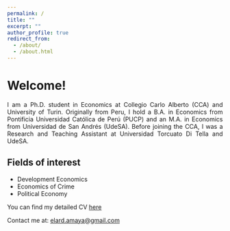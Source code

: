 ```yaml
---
permalink: /
title: ""
excerpt: ""
author_profile: true
redirect_from: 
  - /about/
  - /about.html
---
```


# Welcome!

<div style="text-align: justify"> I am a Ph.D. student in Economics at Collegio Carlo Alberto (CCA) and University of Turin. Originally from Peru, I hold a B.A. in Economics from Pontificia Universidad Católica de Perú (PUCP) and an M.A. in Economics from Universidad de San Andrés (UdeSA). Before joining the CCA, I was a Research and Teaching Assistant at Universidad Torcuato Di Tella and UdeSA. </div>

## Fields of interest 

* Development Economics
* Economics of Crime
* Political Economy


You can find my detailed CV [here](https://www.dropbox.com/s/5gxs6n53u4sdvv5/cv_eamaya.pdf?dl=0)

Contact me at:
[elard.amaya@gmail.com](mailto:elard.amaya@gmail.com?subject=[GitHub]%20Source%20Han%20Sans)
